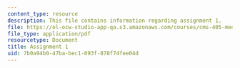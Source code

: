 ```yaml
---
content_type: resource
description: This file contains information regarding assignment 1.
file: https://ol-ocw-studio-app-qa.s3.amazonaws.com/courses/cms-405-media-and-methods-seeing-and-expression-spring-2013/7b0a94b047babec1093f878f74fee04d_MITCMS_405S13_assignment1.pdf
file_type: application/pdf
resourcetype: Document
title: Assignment 1
uid: 7b0a94b0-47ba-bec1-093f-878f74fee04d
---
```

